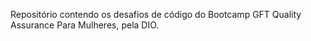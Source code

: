 Repositório contendo os desafios de código do Bootcamp GFT Quality Assurance Para Mulheres, pela DIO.

